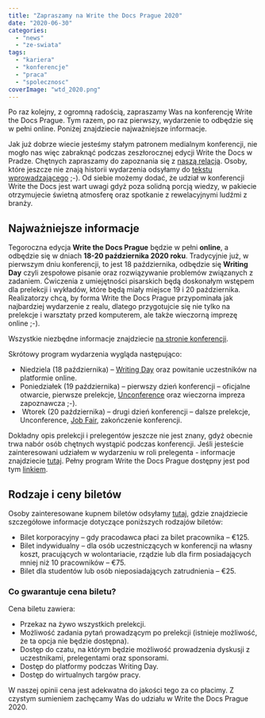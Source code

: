 ```yaml
---
title: "Zapraszamy na Write the Docs Prague 2020"
date: "2020-06-30"
categories: 
  - "news"
  - "ze-swiata"
tags: 
  - "kariera"
  - "konferencje"
  - "praca"
  - "spolecznosc"
coverImage: "wtd_2020.png"
---
```


Po raz kolejny, z ogromną radością, zapraszamy Was na konferencję Write the Docs Prague. Tym razem, po raz pierwszy, wydarzenie to odbędzie się w pełni online. Poniżej znajdziecie najważniejsze informacje.

Jak już dobrze wiecie jesteśmy stałym patronem medialnym konferencji, nie mogło nas więc zabraknąć podczas zeszłorocznej edycji Write the Docs w Pradze. Chętnych zapraszamy do zapoznania się z [naszą relacją](http://techwriter.pl/nasza-relacja-z-write-the-docs-prague-2019/). Osoby, które jeszcze nie znają historii wydarzenia odsyłamy do [tekstu wprowadzającego](http://techwriter.pl/poznajcie-write-the-docs-europe/) ;-). Od siebie możemy dodać, że udział w konferencji Write the Docs jest wart uwagi gdyż poza solidną porcją wiedzy, w pakiecie otrzymujecie świetną atmosferę oraz spotkanie z rewelacyjnymi ludźmi z branży.

## Najważniejsze informacje

Tegoroczna edycja **Write the Docs Prague** będzie w pełni **online**, a odbędzie się w dniach **18-20 października 2020 roku**. Tradycyjnie już, w pierwszym dniu konferencji, to jest 18 października, odbędzie się **Writing Day** czyli zespołowe pisanie oraz rozwiązywanie problemów związanych z zadaniem. Ćwiczenia z umiejętności pisarskich będą doskonałym wstępem dla prelekcji i wykładów, które będą miały miejsce 19 i 20 października. Realizatorzy chcą, by forma Write the Docs Prague przypominała jak najbardziej wydarzenie z realu, dlatego przygotujcie się nie tylko na prelekcje i warsztaty przed komputerem, ale także wieczorną imprezę online ;-).

Wszystkie niezbędne informacje znajdziecie [na stronie konferencji](https://www.writethedocs.org/conf/prague/2020/).

Skrótowy program wydarzenia wygląda następująco:

- Niedziela (18 października) – [Writing Day](https://www.writethedocs.org/conf/prague/2020/writing-day/) oraz powitanie uczestników na platformie online.
- Poniedziałek (19 października) – pierwszy dzień konferencji – oficjalne otwarcie, pierwsze prelekcje, [Unconference](https://www.writethedocs.org/conf/prague/2020/unconference/) oraz wieczorna impreza zapoznawcza ;-).
-  Wtorek (20 października) – drugi dzień konferencji – dalsze prelekcje, Unconference, [Job Fair](https://www.writethedocs.org/conf/prague/2020/job-fair/), zakończenie konferencji.

Dokładny opis prelekcji i prelegentów jeszcze nie jest znany, gdyż obecnie trwa nabór osób chętnych wystąpić podczas konferencji. Jeśli jesteście zainteresowani udziałem w wydarzeniu w roli prelegenta - informacje znajdziecie [tutaj](https://www.writethedocs.org/conf/prague/2020/cfp/). Pełny program Write the Docs Prague dostępny jest pod tym [linkiem](https://www.writethedocs.org/conf/prague/2020/schedule/).

## Rodzaje i ceny biletów

Osoby zainteresowane kupnem biletów odsyłamy [tutaj](https://www.writethedocs.org/conf/prague/2020/tickets/), gdzie znajdziecie szczegółowe informacje dotyczące poniższych rodzajów biletów:

- Bilet korporacyjny – gdy pracodawca płaci za bilet pracownika – €125.
- Bilet indywidualny – dla osób uczestniczących w konferencji na własny koszt, pracujących w wolontariacie, rządzie lub dla firm posiadających mniej niż 10 pracowników – €75.
- Bilet dla studentów lub osób nieposiadających zatrudnienia – €25.

### Co gwarantuje cena biletu?

Cena biletu zawiera:

- Przekaz na żywo wszystkich prelekcji.
- Możliwość zadania pytań prowadzącym po prelekcji (istnieje możliwość, że ta opcja nie będzie dostępna).
- Dostęp do czatu, na którym będzie możliwość prowadzenia dyskusji z uczestnikami, prelegentami oraz sponsorami.
- Dostęp do platformy podczas Writing Day.
- Dostęp do wirtualnych targów pracy.

W naszej opinii cena jest adekwatna do jakości tego za co płacimy. Z czystym sumieniem zachęcamy Was do udziału w Write the Docs Prague 2020.
